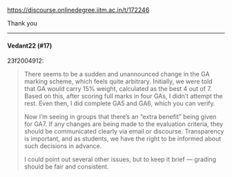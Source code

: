 https://discourse.onlinedegree.iitm.ac.in/t/172246

Thank you</p><hr>

<h4>Vedant22 (#17)</h4>
<aside class="quote group-ds-students" data-post="7" data-topic="172246" data-username="23f2004912">
<div class="title">
<div class="quote-controls"></div>
 23f2004912:</div>
<blockquote>
<p>There seems to be a sudden and unannounced change in the GA marking scheme, which feels quite arbitrary. Initially, we were told that GA would carry 15% weight, calculated as the best 4 out of 7. Based on this, after scoring full marks in four GAs, I didn’t attempt the rest. Even then, I did complete GA5 and GA6, which you can verify.</p>
<p>Now I’m seeing in groups that there’s an “extra benefit” being given for GA7. If any changes are being made to the evaluation criteria, they should be communicated clearly via email or discourse. Transparency is important, and as students, we have the right to be informed about such decisions in advance.</p>
<p>I could point out several other issues, but to keep it brief — grading should be fair and consistent.